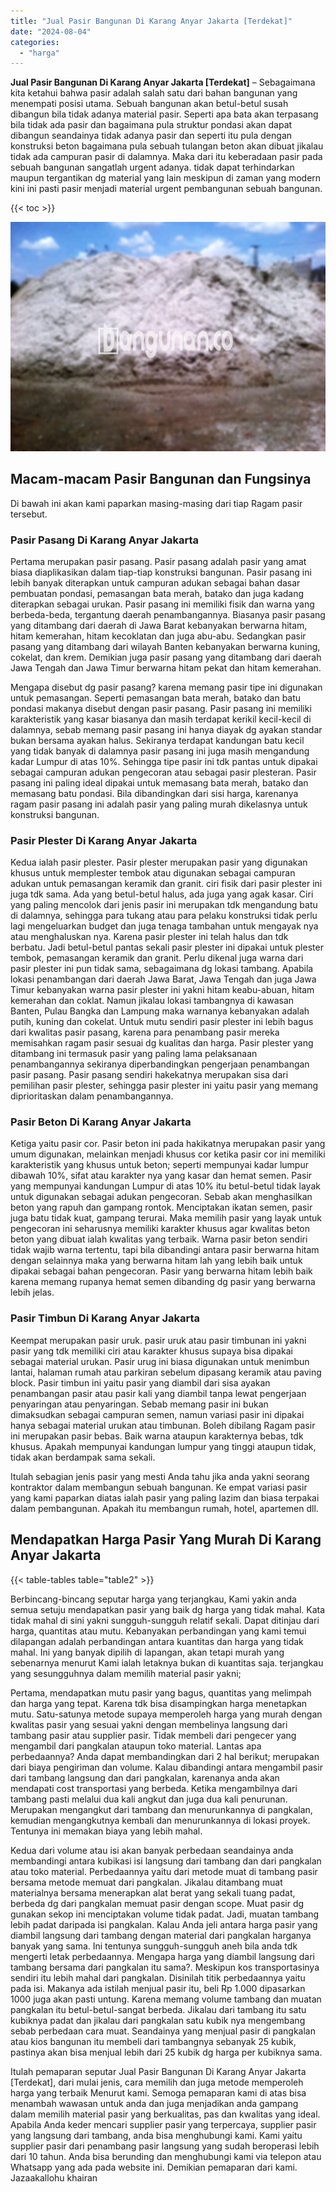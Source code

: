 ```yaml
---
title: "Jual Pasir Bangunan Di Karang Anyar Jakarta [Terdekat]"
date: "2024-08-04"
categories: 
  - "harga"
---
```


**Jual Pasir Bangunan Di Karang Anyar Jakarta \[Terdekat\]** – Sebagaimana kita ketahui bahwa pasir adalah salah satu dari bahan bangunan yang menempati posisi utama. Sebuah bangunan akan betul-betul susah dibangun bila tidak adanya material pasir. Seperti apa bata akan terpasang bila tidak ada pasir dan bagaimana pula struktur pondasi akan dapat dibangun seandainya tidak adanya pasir dan seperti itu pula dengan konstruksi beton bagaimana pula sebuah tulangan beton akan dibuat jikalau tidak ada campuran pasir di dalamnya. Maka dari itu keberadaan pasir pada sebuah bangunan sangatlah urgent adanya. tidak dapat terhindarkan maupun tergantikan dg material yang lain meskipun di zaman yang modern kini ini pasti pasir menjadi material urgent pembangunan sebuah bangunan.

{{< toc >}}

![Jual Pasir Bangunan Di Karang Anyar Jakarta [Terdekat]](/images/jual-pasir-bangunan-13.png)

## Macam-macam Pasir Bangunan dan Fungsinya

Di bawah ini akan kami paparkan masing-masing dari tiap Ragam pasir tersebut.

### Pasir Pasang Di Karang Anyar Jakarta

Pertama merupakan pasir pasang. Pasir pasang adalah pasir yang amat biasa diaplikasikan dalam tiap-tiap konstruksi bangunan. Pasir pasang ini lebih banyak diterapkan untuk campuran adukan sebagai bahan dasar pembuatan pondasi, pemasangan bata merah, batako dan juga kadang diterapkan sebagai urukan. Pasir pasang ini memiliki fisik dan warna yang berbeda-beda, tergantung daerah penambangannya. Biasanya pasir pasang yang ditambang dari daerah di Jawa Barat kebanyakan berwarna hitam, hitam kemerahan, hitam kecoklatan dan juga abu-abu. Sedangkan pasir pasang yang ditambang dari wilayah Banten kebanyakan berwarna kuning, cokelat, dan krem. Demikian juga pasir pasang yang ditambang dari daerah Jawa Tengah dan Jawa Timur berwarna hitam pekat dan hitam kemerahan.

Mengapa disebut dg pasir pasang? karena memang pasir tipe ini digunakan untuk pemasangan. Seperti pemasangan bata merah, batako dan batu pondasi makanya disebut dengan pasir pasang. Pasir pasang ini memiliki karakteristik yang kasar biasanya dan masih terdapat kerikil kecil-kecil di dalamnya, sebab memang pasir pasang ini hanya diayak dg ayakan standar bukan bersama ayakan halus. Sekiranya terdapat kandungan batu kecil yang tidak banyak di dalamnya pasir pasang ini juga masih mengandung kadar Lumpur di atas 10%. Sehingga tipe pasir ini tdk pantas untuk dipakai sebagai campuran adukan pengecoran atau sebagai pasir plesteran. Pasir pasang ini paling ideal dipakai untuk memasang bata merah, batako dan memasang batu pondasi. Bila dibandingkan dari sisi harga, karenanya ragam pasir pasang ini adalah pasir yang paling murah dikelasnya untuk konstruksi bangunan.

### Pasir Plester Di Karang Anyar Jakarta

Kedua ialah pasir plester. Pasir plester merupakan pasir yang digunakan khusus untuk memplester tembok atau digunakan sebagai campuran adukan untuk pemasangan keramik dan granit. ciri fisik dari pasir plester ini juga tdk sama. Ada yang betul-betul halus, ada juga yang agak kasar. Ciri yang paling mencolok dari jenis pasir ini merupakan tdk mengandung batu di dalamnya, sehingga para tukang atau para pelaku konstruksi tidak perlu lagi mengeluarkan budget dan juga tenaga tambahan untuk mengayak nya atau menghaluskan nya. Karena pasir plester ini telah halus dan tdk berbatu. Jadi betul-betul pantas sekali pasir plester ini dipakai untuk plester tembok, pemasangan keramik dan granit. Perlu dikenal juga warna dari pasir plester ini pun tidak sama, sebagaimana dg lokasi tambang. Apabila lokasi penambangan dari daerah Jawa Barat, Jawa Tengah dan juga Jawa Timur kebanyakan warna pasir plester ini yakni hitam keabu-abuan, hitam kemerahan dan coklat. Namun jikalau lokasi tambangnya di kawasan Banten, Pulau Bangka dan Lampung maka warnanya kebanyakan adalah putih, kuning dan cokelat. Untuk mutu sendiri pasir plester ini lebih bagus dari kwalitas pasir pasang, karena para penambang pasir mereka memisahkan ragam pasir sesuai dg kualitas dan harga. Pasir plester yang ditambang ini termasuk pasir yang paling lama pelaksanaan penambangannya sekiranya diperbandingkan pengerjaan penambangan pasir pasang. Pasir pasang sendiri hakekatnya merupakan sisa dari pemilihan pasir plester, sehingga pasir plester ini yaitu pasir yang memang diprioritaskan dalam penambangannya.

### Pasir Beton Di Karang Anyar Jakarta

Ketiga yaitu pasir cor. Pasir beton ini pada hakikatnya merupakan pasir yang umum digunakan, melainkan menjadi khusus cor ketika pasir cor ini memiliki karakteristik yang khusus untuk beton; seperti mempunyai kadar lumpur dibawah 10%, sifat atau karakter nya yang kasar dan hemat semen. Pasir yang mempunyai kandungan Lumpur di atas 10% itu betul-betul tidak layak untuk digunakan sebagai adukan pengecoran. Sebab akan menghasilkan beton yang rapuh dan gampang rontok. Menciptakan ikatan semen, pasir juga batu tidak kuat, gampang terurai. Maka memilih pasir yang layak untuk pengecoran ini seharusnya memiliki karakter khusus agar kwalitas beton beton yang dibuat ialah kwalitas yang terbaik. Warna pasir beton sendiri tidak wajib warna tertentu, tapi bila dibandingi antara pasir berwarna hitam dengan selainnya maka yang berwarna hitam lah yang lebih baik untuk dipakai sebagai bahan pengecoran. Pasir yang berwarna hitam lebih baik karena memang rupanya hemat semen dibanding dg pasir yang berwarna lebih jelas.

### Pasir Timbun Di Karang Anyar Jakarta

Keempat merupakan pasir uruk. pasir uruk atau pasir timbunan ini yakni pasir yang tdk memiliki ciri atau karakter khusus supaya bisa dipakai sebagai material urukan. Pasir urug ini biasa digunakan untuk menimbun lantai, halaman rumah atau parkiran sebelum dipasang keramik atau paving block. Pasir timbun ini yaitu pasir yang diambil dari sisa ayakan penambangan pasir atau pasir kali yang diambil tanpa lewat pengerjaan penyaringan atau penyaringan. Sebab memang pasir ini bukan dimaksudkan sebagai campuran semen, namun variasi pasir ini dipakai hanya sebagai material urukan atau timbunan. Boleh dibilang Ragam pasir ini merupakan pasir bebas. Baik warna ataupun karakternya bebas, tdk khusus. Apakah mempunyai kandungan lumpur yang tinggi ataupun tidak, tidak akan berdampak sama sekali.

Itulah sebagian jenis pasir yang mesti Anda tahu jika anda yakni seorang kontraktor dalam membangun sebuah bangunan. Ke empat variasi pasir yang kami paparkan diatas ialah pasir yang paling lazim dan biasa terpakai dalam pembangunan. Apakah itu membangun rumah, hotel, apartemen dll.

## Mendapatkan Harga Pasir Yang Murah Di Karang Anyar Jakarta

{{< table-tables table="table2" >}}

Berbincang-bincang seputar harga yang terjangkau, Kami yakin anda semua setuju mendapatkan pasir yang baik dg harga yang tidak mahal. Kata tidak mahal di sini yakni sungguh-sungguh relatif sekali. Dapat ditinjau dari harga, quantitas atau mutu. Kebanyakan perbandingan yang kami temui dilapangan adalah perbandingan antara kuantitas dan harga yang tidak mahal. Ini yang banyak dipilih di lapangan, akan tetapi murah yang sebenarnya menurut Kami ialah letaknya bukan di kuantitas saja. terjangkau yang sesungguhnya dalam memilih material pasir yakni;

Pertama, mendapatkan mutu pasir yang bagus, quantitas yang melimpah dan harga yang tepat. Karena tdk bisa disampingkan harga menetapkan mutu. Satu-satunya metode supaya memperoleh harga yang murah dengan kwalitas pasir yang sesuai yakni dengan membelinya langsung dari tambang pasir atau supplier pasir. Tidak membeli dari pengecer yang mengambil dari pangkalan ataupun toko material. Lantas apa perbedaannya? Anda dapat membandingkan dari 2 hal berikut; merupakan dari biaya pengiriman dan volume. Kalau dibandingi antara mengambil pasir dari tambang langsung dan dari pangkalan, karenanya anda akan mendapati cost transportasi yang berbeda. Ketika mengambilnya dari tambang pasti melalui dua kali angkut dan juga dua kali penurunan. Merupakan mengangkut dari tambang dan menurunkannya di pangkalan, kemudian mengangkutnya kembali dan menurunkannya di lokasi proyek. Tentunya ini memakan biaya yang lebih mahal.

Kedua dari volume atau isi akan banyak perbedaan seandainya anda membandingi antara kubikasi isi langsung dari tambang dan dari pangkalan atau toko material. Perbedaannya yaitu dari metode muat di tambang pasir bersama metode memuat dari pangkalan. Jikalau ditambang muat materialnya bersama menerapkan alat berat yang sekali tuang padat, berbeda dg dari pangkalan memuat pasir dengan scope. Muat pasir dg gunakan sekop ini menciptakan volume tidak padat. Jadi, muatan tambang lebih padat daripada isi pangkalan. Kalau Anda jeli antara harga pasir yang diambil langsung dari tambang dengan material dari pangkalan harganya banyak yang sama. Ini tentunya sungguh-sungguh aneh bila anda tdk mengerti letak perbedaannya. Mengapa harga yang diambil langsung dari tambang bersama dari pangkalan itu sama?. Meskipun kos transportasinya sendiri itu lebih mahal dari pangkalan. Disinilah titik perbedaannya yaitu pada isi. Makanya ada istilah menjual pasir itu, beli Rp 1.000 dipasarkan 1000 juga akan pasti untung. Karena memang volume tambang dan muatan pangkalan itu betul-betul-sangat berbeda. Jikalau dari tambang itu satu kubiknya padat dan jikalau dari pangkalan satu kubik nya mengembang sebab perbedaan cara muat. Seandainya yang menjual pasir di pangkalan atau kios bangunan itu membeli dari tambangnya sebanyak 25 kubik, pastinya akan bisa menjual lebih dari 25 kubik dg harga per kubiknya sama.

Itulah pemaparan seputar Jual Pasir Bangunan Di Karang Anyar Jakarta \[Terdekat\], dari mulai jenis, cara memilih dan juga metode memperoleh harga yang terbaik Menurut kami. Semoga pemaparan kami di atas bisa menambah wawasan untuk anda dan juga menjadikan anda gampang dalam memilih material pasir yang berkualitas, pas dan kwalitas yang ideal. Apabila Anda keder mencari supplier pasir yang terpercaya, supplier pasir yang langsung dari tambang, anda bisa menghubungi kami. Kami yaitu supplier pasir dari penambang pasir langsung yang sudah beroperasi lebih dari 10 tahun. Anda bisa berunding dan menghubungi kami via telepon atau Whatsapp yang ada pada website ini. Demikian pemaparan dari kami. Jazaakallohu khairan
